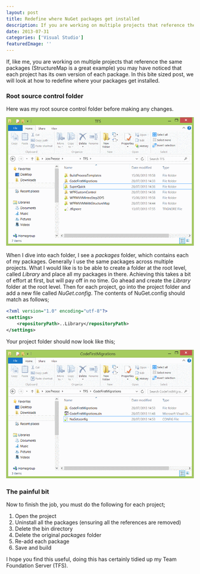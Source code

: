 ```yaml
---
layout: post
title: Redefine where NuGet packages get installed
description: If you are working on multiple projects that reference the same packages (StructureMap is a great example) you may have noticed that each project has its own version of each package.
date: 2013-07-31
categories: ['Visual Studio']
featuredImage: ''
---
```


If, like me, you are working on multiple projects that reference the same packages (StructureMap is a great example) you may have noticed that each project has its own version of each package. In this bite sized post, we will look at how to redefine where your packages get installed.

### Root source control folder

Here was my root source control folder before making any changes.

![TFS Root Folder](tfsrootfolder1.png)

When I dive into each folder, I see a _packages_ folder, which contains each of my packages. Generally I use the same packages across multiple projects. What I would like is to be able to create a folder at the root level, called _Library_ and place all my packages in there. Achieving this takes a bit of effort at first, but will pay off in no time. Go ahead and create the _Library_ folder at the root level. Then for each project, go into the project folder and add a new file called _NuGet.config_. The contents of NuGet.config should match as follows;

```xml
<?xml version="1.0" encoding="utf-8"?>
<settings>
	<repositoryPath>..Library</repositoryPath>
</settings>
```

Your project folder should now look like this;

![NuGet Config File](nugetconfigfile1.png)

### The painful bit

Now to finish the job, you must do the following for each project;

1.  Open the project
2.  Uninstall all the packages (ensuring all the references are removed)
3.  Delete the bin directory
4.  Delete the original _packages_ folder
5.  Re-add each package
6.  Save and build

I hope you find this useful, doing this has certainly tidied up my Team Foundation Server (TFS).

